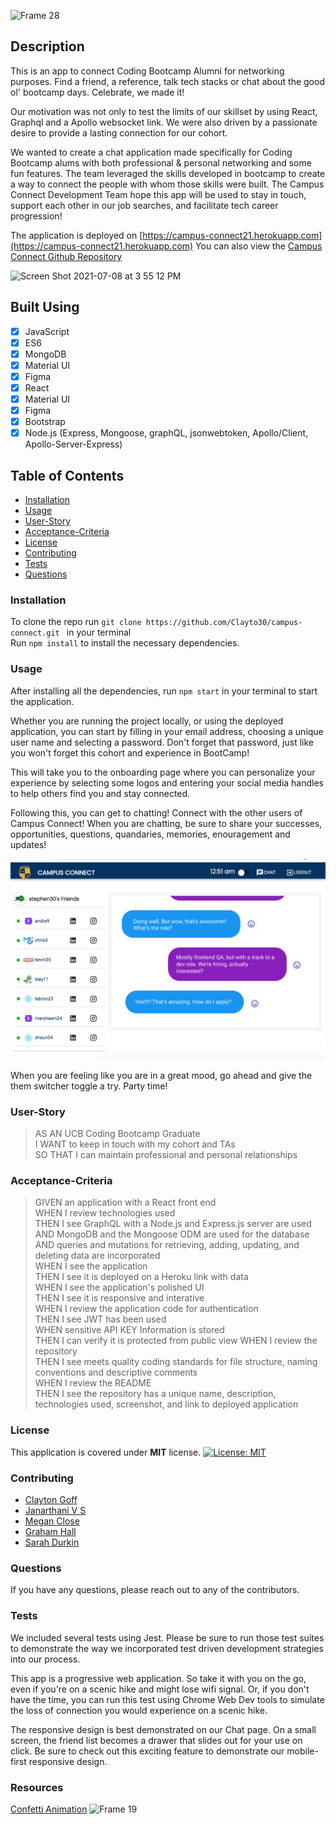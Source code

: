 ![Frame 28](https://user-images.githubusercontent.com/77648727/124849274-4eaa5f00-df53-11eb-83d3-144d6599e855.png)

## Description

This is an app to connect Coding Bootcamp Alumni for networking purposes. Find a friend, a reference, talk tech stacks or chat about the good ol' bootcamp days. Celebrate, we made it!

Our motivation was not only to test the limits of our skillset by using React, Graphql and a Apollo websocket link. We were also driven by a passionate desire to provide a lasting connection for our cohort.

We wanted to create a chat application made specifically for Coding Bootcamp alums with both professional & personal networking and some fun features. The team leveraged the skills developed in bootcamp to create a way to connect the people with whom those skills were built. The Campus Connect Development Team hope this app will be used to stay in touch, support each other in our job searches, and facilitate tech career progression!

The application is deployed on [https://campus-connect21.herokuapp.com](https://campus-connect21.herokuapp.com)
You can also view the [Campus Connect Github Repository](https://github.com/Clayto30/campus-connect)

<img width="1216" alt="Screen Shot 2021-07-08 at 3 55 12 PM" src="https://user-images.githubusercontent.com/77648727/125000287-efa52280-e004-11eb-88f7-164644671e4d.png">

## Built Using

- [x] JavaScript
- [x] ES6
- [x] MongoDB
- [x] Material UI
- [x] Figma
- [x] React
- [x] Material UI
- [x] Figma
- [x] Bootstrap
- [x] Node.js (Express, Mongoose, graphQL, jsonwebtoken, Apollo/Client, Apollo-Server-Express)

## Table of Contents

- [Installation](#Installation)
- [Usage](#Usage)
- [User-Story](#User-Story)
- [Acceptance-Criteria](#Acceptance-Criteria)
- [License](#License)
- [Contributing](#Contributing)
- [Tests](#Tests)
- [Questions](#Questions)

### Installation

To clone the repo run `git clone https://github.com/Clayto30/campus-connect.git ` in your terminal  
Run `npm install` to install the necessary dependencies.

### Usage

After installing all the dependencies, run `npm start` in your terminal to start the application.

Whether you are running the project locally, or using the deployed application, you can start by filling in your email address, choosing a unique user name and selecting a password. Don't forget that password, just like you won't forget this cohort and experience in BootCamp!

This will take you to the onboarding page where you can personalize your experience by selecting some logos and entering your social media handles to help others find you and stay connected.

Following this, you can get to chatting! Connect with the other users of Campus Connect! When you are chatting, be sure to share your successes, opportunities, questions, quandaries, memories, enouragement and updates!

![webpage](./client/public/assets/screenshot.png)

When you are feeling like you are in a great mood, go ahead and give the them switcher toggle a try. Party time!

### User-Story

> AS AN UCB Coding Bootcamp Graduate  
> I WANT to keep in touch with my cohort and TAs  
> SO THAT I can maintain professional and personal relationships

### Acceptance-Criteria

> GIVEN an application with a React front end  
> WHEN I review technologies used  
> THEN I see GraphQL with a Node.js and Express.js server are used  
> AND MongoDB and the Mongoose ODM are used for the database  
> AND queries and mutations for retrieving, adding, updating, and deleting data are incorporated  
> WHEN I see the application  
> THEN I see it is deployed on a Heroku link with data  
> WHEN I see the application's polished UI  
> THEN I see it is responsive and interative  
> WHEN I review the application code for authentication  
> THEN I see JWT has been used  
> WHEN sensitive API KEY Information is stored  
> THEN I can verify it is protected from public view
> WHEN I review the repository  
> THEN I see meets quality coding standards for file structure, naming conventions and descriptive comments  
> WHEN I review the README  
> THEN I see the repository has a unique name, description, technologies used, screenshot, and link to deployed application

### License

This application is covered under **MIT** license.
[![License: MIT](https://img.shields.io/badge/License-MIT-yellow.svg)](https://opensource.org/licenses/MIT)

### Contributing

- [Clayton Goff](https://github.com/Clayto30)
- [Janarthani V S](https://github.com/vsjanarthani)
- [Megan Close](https://github.com/MeganClo)
- [Graham Hall](https://github.com/ghall89)
- [Sarah Durkin](https://github.com/sarahdurks)

### Questions

If you have any questions, please reach out to any of the contributors.

### Tests

We included several tests using Jest. Please be sure to run those test suites to demonstrate the way we incorporated test driven development strategies into our process.

This app is a progressive web application. So take it with you on the go, even if you're on a scenic hike and might lose wifi signal. Or, if you don't have the time, you can run this test using Chrome Web Dev tools to simulate the loss of connection you would experience on a scenic hike.

The responsive design is best demonstrated on our Chat page. On a small screen, the friend list becomes a drawer that slides out for your use on click. Be sure to check out this exciting feature to demonstrate our mobile-first responsive design.

### Resources

[Confetti Animation](https://www.cssscript.com/demo/confetti-falling-animation/)
![Frame 19](https://user-images.githubusercontent.com/77648727/124691727-23f7d200-de91-11eb-87f7-c7a0dbe1bc83.png)
